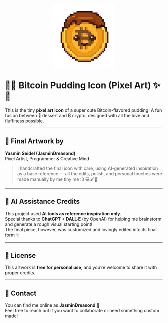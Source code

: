 <center><img src="./cute-pixelcoin(200x200).png" /></center>

# 🍮✨ Bitcoin Pudding Icon (Pixel Art) ✨🍮

This is the tiny **pixel art icon** of a super cute Bitcoin-flavored pudding! A fun fusion between 🍮 dessert and ₿ crypto, designed with all the love and fluffiness possible.

---

## 🎨 Final Artwork by

**Yasmin Seidel (JasminDreasond)**  
Pixel Artist, Programmer & Creative Mind  
> I handcrafted the final icon with care, using AI-generated inspiration as a base reference — all the edits, polish, and personal touches were made manually by me tiny me :3 💻🖌️💖

---

## 🤖 AI Assistance Credits

This project used **AI tools as reference inspiration only**.  
Special thanks to **ChatGPT + DALL·E** (by OpenAI) for helping me brainstorm and generate a rough visual starting point!  
The final piece, however, was customized and lovingly edited into its final form ✨

---

## 📄 License

This artwork is **free for personal use**, and you’re welcome to share it with proper credits.

---

## 💌 Contact

You can find me online as **JasminDreasond** 🌸  
Feel free to reach out if you want to collaborate or need something custom made!

